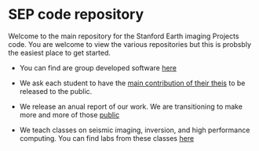 # SEP code repository

Welcome to the main repository for the Stanford Earth imaging Projects code. You are welcome to view the various repositories but this is probsbly the easiest place to get started. 



- You can find are group developed software [here](https://github.com/SEP-software/.github/blob/main/profile/SEP_software.md)



- We ask each student to have the [main contribution of their theis](https://github.com/SEP-software/.github/blob/main/profile/SEP_thesis.md) to be released to the public. 


- We release an anual report of our work.  We are transitioning to make more and more of those [public](https://github.com/SEP-software/.github/blob/main/profile/SEP_reports_public.md)

- We teach classes on seismic imaging, inversion, and high performance computing. You can find labs from these classes [here](https://github.com/SEP-software/.github/blob/main/profile/SEP_classes.md)



